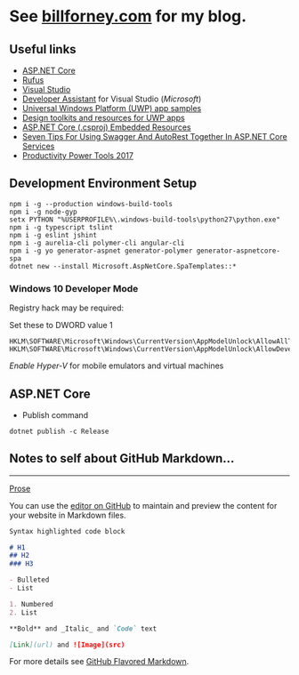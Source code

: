 # See **[billforney.com](https://www.billforney.com/)** for my blog.

## Useful links

- [ASP.NET Core](https://www.microsoft.com/net/download/core)
- [Rufus](http://rufus.akeo.ie/)
- [Visual Studio](http://www.visualstudio.com/)
- [Developer Assistant](https://marketplace.visualstudio.com/items?itemName=OneCodeTeam.DeveloperAssistant-13032) for Visual Studio (_Microsoft_)
- [Universal Windows Platform (UWP) app samples](https://github.com/Microsoft/Windows-universal-samples)
- [Design toolkits and resources for UWP apps](https://docs.microsoft.com/en-us/windows/uwp/design-downloads/index)
- [ASP.NET Core (.csproj) Embedded Resources](https://codeopinion.com/asp-net-core-csproj-embedded-resources/)
- [Seven Tips For Using Swagger And AutoRest Together In ASP.NET Core Services](http://michaco.net/blog/TipsForUsingSwaggerAndAutorestInAspNetCoreMvcServices)
- [Productivity Power Tools 2017](https://marketplace.visualstudio.com/items?itemName=VisualStudioProductTeam.ProductivityPowerPack2017)

## Development Environment Setup

```
npm i -g --production windows-build-tools
npm i -g node-gyp
setx PYTHON "%USERPROFILE%\.windows-build-tools\python27\python.exe"
npm i -g typescript tslint
npm i -g eslint jshint
npm i -g aurelia-cli polymer-cli angular-cli
npm i -g yo generator-aspnet generator-polymer generator-aspnetcore-spa
dotnet new --install Microsoft.AspNetCore.SpaTemplates::*
```

### Windows 10 Developer Mode

Registry hack may be required:

Set these to DWORD value 1
```
HKLM\SOFTWARE\Microsoft\Windows\CurrentVersion\AppModelUnlock\AllowAllTrustedApps
HKLM\SOFTWARE\Microsoft\Windows\CurrentVersion\AppModelUnlock\AllowDevelopmentWithoutDevLicense
```

_Enable Hyper-V_ for mobile emulators and virtual machines

## ASP.NET Core

- Publish command
```
dotnet publish -c Release
```

## Notes to self about GitHub Markdown...
---
[Prose](http://prose.io/#wforney/wforney.github.io/edit/master/README.md)

You can use the [editor on GitHub](https://github.com/wforney/wforney.github.io/edit/master/README.md) to maintain and preview the content for your website in Markdown files.

```markdown
Syntax highlighted code block

# H1
## H2
### H3

- Bulleted
- List

1. Numbered
2. List

**Bold** and _Italic_ and `Code` text

[Link](url) and ![Image](src)
```

For more details see [GitHub Flavored Markdown](https://guides.github.com/features/mastering-markdown/).
